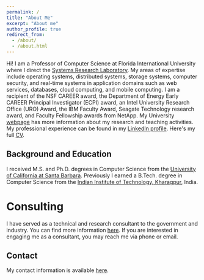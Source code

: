 ```yaml
---
permalink: /
title: "About Me"
excerpt: "About me"
author_profile: true
redirect_from:
  - /about/
  - /about.html
---
```


Hi! I am a Professor of Computer Science at Florida International University where I direct the [Systems Research Laboratory](http://sylab-srv.cs.fiu.edu/). My areas of expertise include operating systems, distributed systems, storage systems, computer security, and real-time systems in application domains such as web services, databases, cloud computing, and mobile computing.  I am a recipient of the NSF CAREER award, the Department of Energy Early CAREER Principal Investigator (ECPI) award, an Intel University Research Office (URO) Award, the IBM Faculty Award, Seagate Technology research award, and Faculty Fellowship awards from NetApp. My University [webpage](https://users.cs.fiu.edu/~raju/WWW) has more information about my research and teaching activities. My professional experience can be found in my [LinkedIn profile](https://www.linkedin.com/in/raju-rangaswami-7b3b6849/). Here's my full [CV](/cv/).

Background and Education
------
I received M.S. and Ph.D. degrees in Computer Science from the [University of California at Santa Barbara](https://www.cs.ucsb.edu/). Previously I earned a B.Tech. degree in Computer Science from the [Indian Institute of Technology, Kharagpur](http://cse.iitkgp.ac.in/), India.


Consulting
======
I have served as a technical and research consultant to the government and industry. You can find more information [here](/consulting/). If you are interested in engaging me as a consultant, you may reach me via phone or email.

Contact
------
My contact information is available [here](/contact/).


